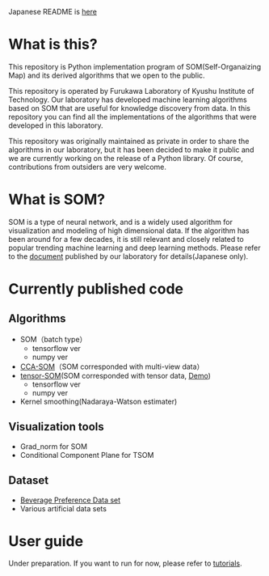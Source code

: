 Japanese README is [here](https://github.com/furukawa-laboratory/somf/blob/master/README_ja.md)

# What is this?
This repository is Python implementation program of SOM(Self-Organaizing Map) and its derived algorithms that we open to the public.

This repository is operated by Furukawa Laboratory of Kyushu Institute of Technology. Our laboratory has developed machine learning algorithms based on SOM that are useful for knowledge discovery from data. In this repository you can find all the implementations of the algorithms that were developed in this laboratory.

This repository was originally maintained as private in order to share the algorithms in our laboratory, but it has been decided to make it public and we are currently working on the release of a Python library. Of course, contributions from outsiders are very welcome.

# What is SOM?
SOM is a type of neural network, and is a widely used algorithm for visualization and modeling of high dimensional data. If the algorithm has been around for a few decades, it is still relevant and closely related to popular trending machine learning and deep learning methods. Please refer to the [document](http://www.brain.kyutech.ac.jp/~furukawa/data/SOMtext.pdf) published by our laboratory for details(Japanese only).

# Currently published code

## Algorithms
- SOM（batch type）
   - tensorflow ver
   - numpy ver
- [CCA-SOM](https://www.jstage.jst.go.jp/article/jsoft/30/2/30_525/_article/-char/ja)（SOM corresponded with multi-view data）
- [tensor-SOM](https://www.sciencedirect.com/science/article/pii/S0893608016000149)(SOM corresponded with tensor data, [Demo](http://www.brain.kyutech.ac.jp/~furukawa/tsom-e/))
   - tensorflow ver
   - numpy ver
- Kernel smoothing(Nadaraya-Watson estimater)

## Visualization tools
- Grad_norm for SOM
- Conditional Component Plane for TSOM

## Dataset
- [Beverage Preference Data set](http://www.brain.kyutech.ac.jp/~furukawa/beverage-e/)
- Various artificial data sets

# User guide
Under preparation. If you want to run for now, please refer to [tutorials](https://github.com/furukawa-laboratory/somf/tree/master/tutorials).
